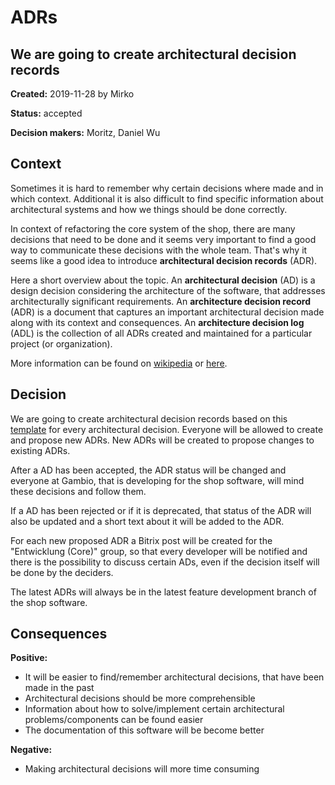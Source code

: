 # ADRs

## We are going to create architectural decision records

**Created:** 2019-11-28 by Mirko

**Status:** accepted

**Decision makers:** Moritz, Daniel Wu


## Context

Sometimes it is hard to remember why certain decisions where made and in which context. Additional it is also difficult
to find specific information about architectural systems and how we things should be done correctly.

In context of refactoring the core system of the shop, there are many decisions that need to be done and it seems very
important to find a good way to communicate these decisions with the whole team. That's why it seems like a good idea
to introduce **architectural decision records** (ADR).

Here a short overview about the topic. An **architectural decision** (AD) is a design decision considering the
architecture of the software, that addresses architecturally significant requirements. An **architecture decision
record** (ADR) is a document that captures an important architectural decision made along with its context and
consequences. An **architecture decision log** (ADL) is the collection of all ADRs created and maintained for a
particular project (or organization).

More information can be found on [wikipedia](https://en.wikipedia.org/wiki/Architectural_decision)
or [here](https://github.com/joelparkerhenderson/architecture_decision_record).


## Decision

We are going to create architectural decision records based on this [template](attachments/001-template.md) for
every architectural decision. Everyone will be allowed to create and propose new ADRs. New ADRs will be created to
propose changes to existing ADRs.

After a AD has been accepted, the ADR status will be changed and everyone at Gambio, that is developing for the shop
software, will mind these decisions and follow them.

If a AD has been rejected or if it is deprecated, that status of the ADR will also be updated and a short text about
it will be added to the ADR.

For each new proposed ADR a Bitrix post will be created for the "Entwicklung (Core)" group, so that every developer
will be notified and there is the possibility to discuss certain ADs, even if the decision itself will be done by the
deciders.

The latest ADRs will always be in the latest feature development branch of the shop software.


## Consequences

**Positive:**

* It will be easier to find/remember architectural decisions, that have been made in the past
* Architectural decisions should be more comprehensible
* Information about how to solve/implement certain architectural problems/components can be found easier
* The documentation of this software will be become better

**Negative:**

* Making architectural decisions will more time consuming
